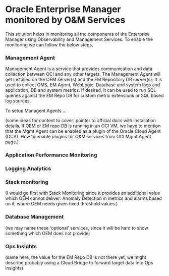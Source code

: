 # Oracle Enterprise Manager monitored by O&M Services

This solution helps in monitoring all the components of the Enterprise Manager using Observability and Management Services.
To enable the monitoring we can follow the below steps,

### Management Agent

Management Agent is a service that provides communication and data collection between OCI and any other targets. The Management Agent will get installed on the OEM server(s) and the EM Repository DB server(s). It is used to collect OMS, EM Agent, WebLogic, Database and system logs and application, DB and system metrics. If desired, it can be used to run SQL queries against the EM Repo DB for custom metric extensions or SQL based log sources. 

To setup Managent Agents ...

(some ideas for content to cover: pointer to official docs with installation details. If OEM or EM repo DB is running in an OCI VM, we have to mention that the Mgmt Agent can be enabled as a plugin of the Oracle Cloud Agent (OCA). How to enable plugins for O&M services from OCI Mgmt Agent page.)



### Application Performance Monitoring





### Logging Analytics




### Stack monitoring
(I would go first with Stack Monitoring since it provides an additional value which OEM cannot deliver: Anomaly Detection in metrics and alarms based on it, where OEM needs given fixed threshold values.)


### Database Management
(we may name these 'optional' services, since it will be hard to show something which OEM does not provide)


### Ops Insights
(same here, the value for the EM Repo DB is not there yet, we might describe probably using a Cloud Bridge to forward target data into Ops Insights)
